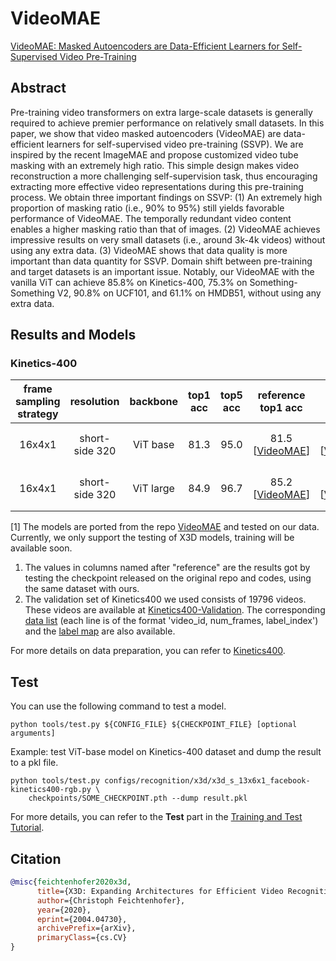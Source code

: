 # VideoMAE

[VideoMAE: Masked Autoencoders are Data-Efficient Learners for Self-Supervised Video Pre-Training](https://arxiv.org/abs/2203.12602)

<!-- [ALGORITHM] -->

## Abstract

<!-- [ABSTRACT] -->

Pre-training video transformers on extra large-scale datasets is generally required to achieve premier performance on relatively small datasets. In this paper, we show that video masked autoencoders (VideoMAE) are data-efficient learners for self-supervised video pre-training (SSVP). We are inspired by the recent ImageMAE and propose customized video tube masking with an extremely high ratio. This simple design makes video reconstruction a more challenging self-supervision task, thus encouraging extracting more effective video representations during this pre-training process. We obtain three important findings on SSVP: (1) An extremely high proportion of masking ratio (i.e., 90% to 95%) still yields favorable performance of VideoMAE. The temporally redundant video content enables a higher masking ratio than that of images. (2) VideoMAE achieves impressive results on very small datasets (i.e., around 3k-4k videos) without using any extra data. (3) VideoMAE shows that data quality is more important than data quantity for SSVP. Domain shift between pre-training and target datasets is an important issue. Notably, our VideoMAE with the vanilla ViT can achieve 85.8% on Kinetics-400, 75.3% on Something-Something V2, 90.8% on UCF101, and 61.1% on HMDB51, without using any extra data.

## Results and Models

### Kinetics-400

| frame sampling strategy |   resolution   | backbone  | top1 acc | top5 acc |          reference top1 acc           |          reference top5 acc           |          testing protocol           |          config           | ckpt |
| :---------------------: | :------------: | :-------: | :------: | :------: | :-----------------------------------: | :-----------------------------------: | :---------------------------------: | :-----------------------: | :--: |
|         16x4x1          | short-side 320 | ViT base  |   81.3   |   95.0   | 81.5 \[[VideoMAE](https://github.com/MCG-NJU/VideoMAE/blob/main/MODEL_ZOO.md)\] | 95.1 \[[VideoMAE](https://github.com/MCG-NJU/VideoMAE/blob/main/MODEL_ZOO.md)\] | 5 clips x 3 crop ｜[config](/configs/recognition/vit_mae/vit_mae-pretrained-vit-base_16x4x1_kinetics-400.py) | [ckpt](https://download.openmmlab.com/mmaction/v1.0/recognition/)\[1\] |      |
|         16x4x1          | short-side 320 | ViT large |   84.9   |   96.7   | 85.2 \[[VideoMAE](https://github.com/MCG-NJU/VideoMAE/blob/main/MODEL_ZOO.md)\] | 96.8 \[[VideoMAE](https://github.com/MCG-NJU/VideoMAE/blob/main/MODEL_ZOO.md)\] | 5 clips x 3 crop ｜[config](/configs/recognition/vit_mae/vit_mae-pretrained-vit-large_16x4x1_kinetics-400.py) | [ckpt](https://download.openmmlab.com/mmaction/v1.0/recognition/)\[1\] |      |

\[1\] The models are ported from the repo [VideoMAE](https://github.com/MCG-NJU/VideoMAE) and tested on our data. Currently, we only support the testing of X3D models, training will be available soon.

1. The values in columns named after "reference" are the results got by testing the checkpoint released on the original repo and codes, using the same dataset with ours.
2. The validation set of Kinetics400 we used consists of 19796 videos. These videos are available at [Kinetics400-Validation](https://mycuhk-my.sharepoint.com/:u:/g/personal/1155136485_link_cuhk_edu_hk/EbXw2WX94J1Hunyt3MWNDJUBz-nHvQYhO9pvKqm6g39PMA?e=a9QldB). The corresponding [data list](https://download.openmmlab.com/mmaction/dataset/k400_val/kinetics_val_list.txt) (each line is of the format 'video_id, num_frames, label_index') and the [label map](https://download.openmmlab.com/mmaction/dataset/k400_val/kinetics_class2ind.txt) are also available.

For more details on data preparation, you can refer to [Kinetics400](/tools/data/kinetics/README.md).

## Test

You can use the following command to test a model.

```shell
python tools/test.py ${CONFIG_FILE} ${CHECKPOINT_FILE} [optional arguments]
```

Example: test ViT-base model on Kinetics-400 dataset and dump the result to a pkl file.

```shell
python tools/test.py configs/recognition/x3d/x3d_s_13x6x1_facebook-kinetics400-rgb.py \
    checkpoints/SOME_CHECKPOINT.pth --dump result.pkl
```

For more details, you can refer to the **Test** part in the [Training and Test Tutorial](/docs/en/user_guides/4_train_test.md).

## Citation

```BibTeX
@misc{feichtenhofer2020x3d,
      title={X3D: Expanding Architectures for Efficient Video Recognition},
      author={Christoph Feichtenhofer},
      year={2020},
      eprint={2004.04730},
      archivePrefix={arXiv},
      primaryClass={cs.CV}
}
```
